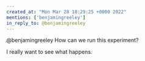 ```yaml
---
created_at: "Mon Mar 28 18:29:25 +0000 2022"
mentions: ['benjamingreeley']
in_reply_to: @benjamingreeley
---
```


@benjamingreeley How can we run this experiment?

I really want to see what happens.